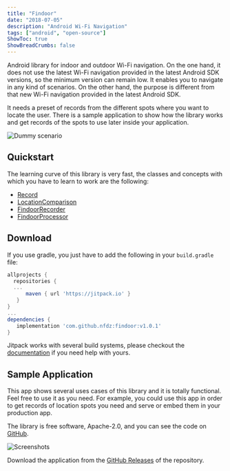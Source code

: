 ```yaml
---
title: "Findoor"
date: "2018-07-05"
description: "Android Wi-Fi Navigation"
tags: ["android", "open-source"]
ShowToc: true
ShowBreadCrumbs: false
---
```


Android library for indoor and outdoor Wi-Fi navigation. On the one hand, it does not use the latest Wi-Fi navigation provided in the latest Android SDK versions, so the minimum version can remain low. It enables you to navigate in any kind of scenarios. On the other hand, the purpose is different from that new Wi-Fi navigation provided in the latest Android SDK. 

It needs a preset of records from the different spots where you want to locate the user. There is a sample application to show how the library works and get records of the spots to use later inside your application.

![Dummy scenario](../images/findoor/dummy-scenario.png)

## Quickstart

The learning curve of this library is very fast, the classes and concepts with which you have to learn to work are the following:

- <a href="https://github.com/nfdz/findoor/blob/master/findoor/src/main/java/io/github/nfdz/findoor/model/Record.java" target="_blank">Record</a>
- <a href="https://github.com/nfdz/findoor/blob/master/findoor/src/main/java/io/github/nfdz/findoor/model/LocationComparison.java" target="_blank">LocationComparison</a>
- <a href="https://github.com/nfdz/findoor/blob/master/findoor/src/main/java/io/github/nfdz/findoor/FindoorRecorder.java" target="_blank">FindoorRecorder</a>
- <a href="https://github.com/nfdz/findoor/blob/master/findoor/src/main/java/io/github/nfdz/findoor/FindoorProcessor.java" target="_blank">FindoorProcessor</a>

## Download

If you use gradle, you just have to add the following in your `build.gradle` file:

```groovy
allprojects {
  repositories {
  ...
      maven { url 'https://jitpack.io' }
   }
}
...
dependencies {
   implementation 'com.github.nfdz:findoor:v1.0.1'
}
```

Jitpack works with several build systems, please checkout the <a href="https://jitpack.io/docs/BUILDING/" target="_blank">documentation</a> if you need help with yours.

## Sample Application

This app shows several uses cases of this library and it is totally functional. Feel free to use it as you need. For example, you could use this app in order to get records of location spots you need and serve or embed them in your production app.

The library is free software, Apache-2.0, and you can see the code on <a href="https://github.com/nfdz/findoor" target="_blank">GitHub</a>.

![Screenshots](../images/findoor/screenshots.png)

Download the application from the <a href="https://github.com/nfdz/findoor/releases" target="_blank">GitHub Releases</a> of the repository.
